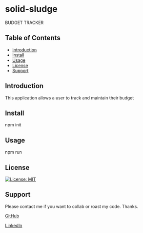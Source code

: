 # solid-sludge

BUDGET TRACKER

## Table of Contents
- [Introduction](#introduction)
- [Install](#install)
- [Usage](#usage)
- [License](#license)
- [Support](#support)

## Introduction
This application allows a user to track and maintain their budget

## Install

npm init

## Usage

npm run

## License
[![License: MIT](https://img.shields.io/badge/License-MIT-blue.svg)](https://opensource.org/licenses/MIT)

## Support
Please contact me if you want to collab or roast my code. Thanks.

[GitHub](https://github.com/nivaniuc)

[LinkedIn](https://www.linkedin.com/in/nicholas-ivaniuc-7074321a1/)
